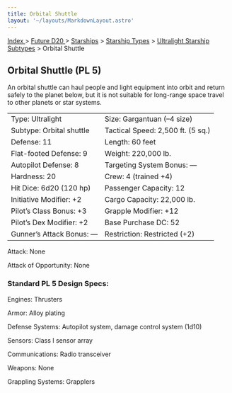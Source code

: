 ```yaml
---
title: Orbital Shuttle
layout: '~/layouts/MarkdownLayout.astro'
---
```


[ Index ](/) > [ Future D20 ](/future.d20.srd) > [Starships](/future.d20.srd/starships) > [Starship Types](/future.d20.srd/starships/starship.types) > [Ultralight Starship Subtypes](/future.d20.srd/starships/starship.types/ultralight.starship.subtypes) > Orbital Shuttle

## Orbital Shuttle (PL 5)

An orbital shuttle can haul people and light equipment into orbit and return
safely to the planet below, but it is not suitable for long-range space travel
to other planets or star systems.


<table> <tr><td>Type: Ultralight</td><td>Size: Gargantuan (–4 size)</td></tr> <tr class="shaded"><td>Subtype: Orbital shuttle</td><td>Tactical Speed: 2,500 ft. (5 sq.)</td></tr> <tr><td>Defense: 11</td><td>Length: 60 feet</td></tr> <tr class="shaded"><td>Flat-footed Defense: 9</td><td>Weight: 220,000 lb.</td></tr> <tr><td>Autopilot Defense: 8</td><td>Targeting System Bonus: —</td></tr> <tr class="shaded"><td>Hardness: 20</td><td>Crew: 4 (trained +4)</td></tr> <tr><td>Hit Dice: 6d20 (120 hp)</td><td>Passenger Capacity: 12</td></tr> <tr class="shaded"><td>Initiative Modifier: +2</td><td>Cargo Capacity: 22,000 lb.</td></tr> <tr><td>Pilot’s Class Bonus: +3</td><td>Grapple Modifier: +12</td></tr> <tr class="shaded"><td>Pilot’s Dex Modifier: +2</td><td>Base Purchase DC: 52</td></tr> <tr><td>Gunner’s Attack Bonus: —</td><td>Restriction: Restricted (+2)</td></tr> </table>



Attack: None

Attack of Opportunity: None

### Standard PL 5 Design Specs:

Engines: Thrusters

Armor: Alloy plating

Defense Systems: Autopilot system, damage control system (1d10)

Sensors: Class I sensor array

Communications: Radio transceiver

Weapons: None

Grappling Systems: Grapplers

